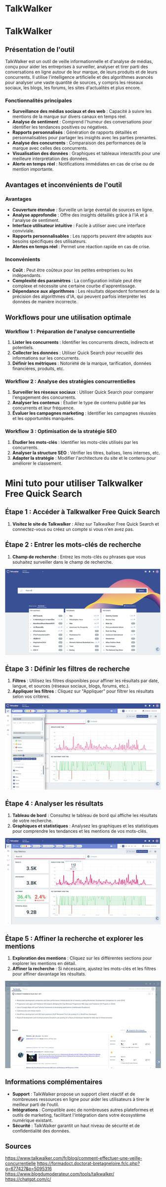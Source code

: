 # TalkWalker

# TalkWalker

## Présentation de l'outil

TalkWalker est un outil de veille informationnelle et d'analyse de médias, conçu pour aider les entreprises à surveiller, analyser et tirer parti des conversations en ligne autour de leur marque, de leurs produits et de leurs concurrents. Il utilise l'intelligence artificielle et des algorithmes avancés pour analyser une vaste quantité de sources, y compris les réseaux sociaux, les blogs, les forums, les sites d'actualités et plus encore.

### Fonctionnalités principales

- **Surveillance des médias sociaux et des web** : Capacité à suivre les mentions de la marque sur divers canaux en temps réel.
- **Analyse de sentiment** : Comprend l'humeur des conversations pour identifier les tendances positives ou négatives.
- **Rapports personnalisés** : Génération de rapports détaillés et personnalisables pour partager les insights avec les parties prenantes.
- **Analyse des concurrents** : Comparaison des performances de la marque avec celles des concurrents.
- **Visualisation des données** : Graphiques et tableaux interactifs pour une meilleure interprétation des données.
- **Alerte en temps réel** : Notifications immédiates en cas de crise ou de mention importante.

## Avantages et inconvénients de l'outil

### Avantages

- **Couverture étendue** : Surveille un large éventail de sources en ligne.
- **Analyse approfondie** : Offre des insights détaillés grâce à l'IA et à l'analyse de sentiment.
- **Interface utilisateur intuitive** : Facile à utiliser avec une interface conviviale.
- **Rapports personnalisables** : Les rapports peuvent être adaptés aux besoins spécifiques des utilisateurs.
- **Alertes en temps réel** : Permet une réaction rapide en cas de crise.

### Inconvénients

- **Coût** : Peut être coûteux pour les petites entreprises ou les indépendants.
- **Complexité des paramètres** : La configuration initiale peut être complexe et nécessite une certaine courbe d'apprentissage.
- **Dépendance aux algorithmes** : Les résultats dépendent fortement de la précision des algorithmes d'IA, qui peuvent parfois interpréter les données de manière incorrecte.

## Workflows pour une utilisation optimale

### Workflow 1 : Préparation de l'analyse concurrentielle

1. **Lister les concurrents** : Identifier les concurrents directs, indirects et potentiels.
2. **Collecter les données** : Utiliser Quick Search pour recueillir des informations sur les concurrents.
3. **Définir les métriques** : Notoriété de la marque, tarification, données financières, produits, etc.

### Workflow 2 : Analyse des stratégies concurrentielles

1. **Surveiller les réseaux sociaux** : Utiliser Quick Search pour comparer l'engagement des concurrents.
2. **Analyser les contenus** : Étudier le type de contenu publié par les concurrents et leur fréquence.
3. **Évaluer les campagnes marketing** : Identifier les campagnes réussies et les opportunités manquées.

### Workflow 3 : Optimisation de la stratégie SEO

1. **Étudier les mots-clés** : Identifier les mots-clés utilisés par les concurrents.
2. **Analyser la structure SEO** : Vérifier les titres, balises, liens internes, etc.
3. **Adapter la stratégie** : Modifier l'architecture du site et le contenu pour améliorer le classement.

# Mini tuto pour utiliser Talkwalker Free Quick Search

## Étape 1 : Accéder à Talkwalker Free Quick Search

1. **Visitez le site de Talkwalker** : Allez sur Talkwalker Free Quick Search et connectez-vous ou créez un compte si vous n'en avez pas.

## Étape 2 : Entrer les mots-clés de recherche

1. **Champ de recherche** : Entrez les mots-clés ou phrases que vous souhaitez surveiller dans le champ de recherche.

![](./images/TalkWalker1.png)

## Étape 3 : Définir les filtres de recherche

1. **Filtres** : Utilisez les filtres disponibles pour affiner les résultats par date, langue, et sources (réseaux sociaux, blogs, forums, etc.).
2. **Appliquer les filtres** : Cliquez sur "Appliquer" pour filtrer les résultats selon vos critères.

![](./images/TalkWalker2.png)

## Étape 4 : Analyser les résultats

1. **Tableau de bord** : Consultez le tableau de bord qui affiche les résultats de votre recherche.
2. **Graphiques et statistiques** : Analysez les graphiques et les statistiques pour comprendre les tendances et les mentions de vos mots-clés.

![](./images/TalkWalker3.png)

## Étape 5 : Affiner la recherche et explorer les mentions

1. **Exploration des mentions** : Cliquez sur les différentes sections pour explorer les mentions en détail.
2. **Affiner la recherche** : Si nécessaire, ajustez les mots-clés et les filtres pour affiner davantage les résultats.

![](./images/TalkWalker4.png)

## Informations complémentaires

- **Support** : TalkWalker propose un support client réactif et de nombreuses ressources en ligne pour aider les utilisateurs à tirer le meilleur parti de l'outil.
- **Intégrations** : Compatible avec de nombreuses autres plateformes et outils de marketing, facilitant l'intégration dans votre écosystème numérique existant.
- **Sécurité** : TalkWalker garantit un haut niveau de sécurité et de confidentialité des données.

## Sources
 
https://www.talkwalker.com/fr/blog/comment-effectuer-une-veille-concurrentielle
https://formadoct.doctorat-bretagneloire.fr/c.php?g=677427&p=5095316
https://www.blogdumoderateur.com/tools/talkwalker/
https://chatgpt.com/c/
 
